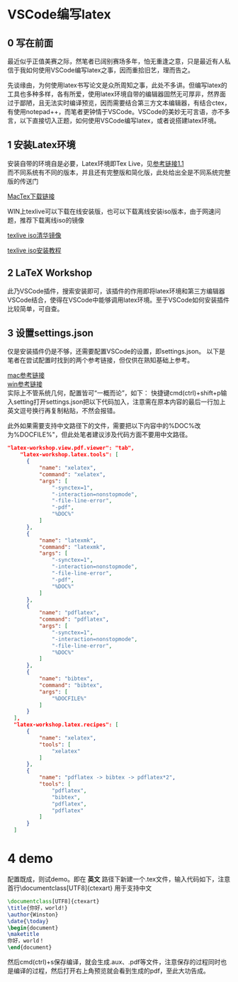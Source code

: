 # VSCode编写latex
## 0 写在前面
最近似乎正值美赛之际，然笔者已阔别赛场多年，怕无重逢之意，只是最近有人私信于我如何使用VSCode编写latex之事，因而重拾旧艺，理而告之。

先谈缘由，为何使用latex书写论文是众所周知之事，此处不多讲。但编写latex的工具也多种多样，各有所爱，使用latex环境自带的编辑器固然无可厚非，然界面过于鄙陋，且无法实时编译预览，因而需要结合第三方文本编辑器，有结合ctex，有使用notepad++，而笔者更钟情于VSCode。VSCode的美妙无可言语，亦不多言，以下直接切入正题，如何使用VSCode编写latex，或者说搭建latex环境。

## 1 安装Latex环境
安装自带的环境自是必要，Latex环境即Tex Live，见[参考链接1.1](https://www.tug.org/texlive/)  
而不同系统有不同的版本，并且还有完整版和简化版，此处给出全是不同系统完整版的传送门

[MacTex下载链接](http://www.tug.org/mactex/mactex-download.html)

WIN上texlive可以下载在线安装版，也可以下载离线安装iso版本，由于网速问题，推荐下载离线iso的镜像

[texlive iso清华镜像](https://mirrors.tuna.tsinghua.edu.cn/ctan/systems/texlive/Images/)

[texlive iso安装教程](https://jingyan.baidu.com/article/4f34706e6e1c85e387b56dae.html)

## 2 LaTeX Workshop
此乃VSCode插件，搜索安装即可，该插件的作用即将latex环境和第三方编辑器VSCode结合，使得在VSCode中能够调用latex环境。至于VSCode如何安装插件比较简单，可自查。
## 3 设置settings.json
仅是安装插件仍是不够，还需要配置VSCode的设置，即settings.json。
以下是笔者在尝试配置时找到的两个参考链接，但仅供在熟知基础上参考。

[mac参考链接](https://blog.csdn.net/WinstonLau/article/details/89467446)  
[win参考链接](https://zhuanlan.zhihu.com/p/38178015)  
实际上不管系统几何，配置皆可“一概而论”，如下：
快捷键cmd(ctrl)+shift+p输入setting打开settings.json把以下代码加入，注意需在原本内容的最后一行加上英文逗号换行再复制粘贴，不然会报错。

此外如果需要支持中文路径下的文件，需要把以下内容中的%DOC%改为%DOCFILE%"，但此处笔者建议涉及代码方面不要用中文路径。

```json
"latex-workshop.view.pdf.viewer": "tab",
    "latex-workshop.latex.tools": [
      {
          "name": "xelatex",
          "command": "xelatex",
          "args": [
              "-synctex=1",
              "-interaction=nonstopmode",
              "-file-line-error",
              "-pdf",
              "%DOC%"
          ]
      },
      {
          "name": "latexmk",
          "command": "latexmk",
          "args": [
              "-synctex=1",
              "-interaction=nonstopmode",
              "-file-line-error",
              "-pdf",
              "%DOC%"
          ]
      },
      {
          "name": "pdflatex",
          "command": "pdflatex",
          "args": [
              "-synctex=1",
              "-interaction=nonstopmode",
              "-file-line-error",
              "%DOC%"
          ]
      },
      {
          "name": "bibtex",
          "command": "bibtex",
          "args": [
              "%DOCFILE%"
          ]
      }
  ],
  "latex-workshop.latex.recipes": [
      {
          "name": "xelatex",
          "tools": [
              "xelatex"
          ]
      },
      {
          "name": "pdflatex -> bibtex -> pdflatex*2",
          "tools": [
              "pdflatex",
              "bibtex",
              "pdflatex",
              "pdflatex"
          ]
      }
  ]
```
# 4 demo
配置既成，则试demo。即在 __英文__ 路径下新建一个.tex文件，输入代码如下，注意首行\documentclass[UTF8]{ctexart} 用于支持中文
```latex
\documentclass[UTF8]{ctexart} 
\title{你好，world!}
\author{Winston}
\date{\today}
\begin{document}
\maketitle
你好，world！
\end{document}
```
然后cmd(ctrl)+s保存编译，就会生成.aux、.pdf等文件，注意保存的过程同时也是编译的过程，然后打开右上角预览就会看到生成的pdf，至此大功告成。